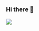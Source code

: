 ### Hi there 👋





![](https://github-readme-stats.vercel.app/api?username=dalin-aranga&show_icons=true&theme=merko)
